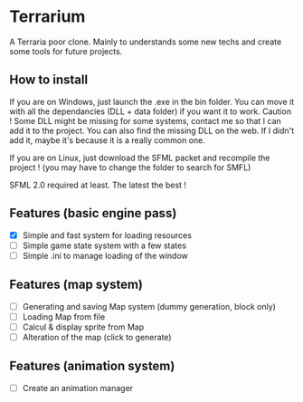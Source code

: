# Terrarium
A Terraria poor clone. Mainly to understands some new techs and create some tools for future projects.

## How to install
If you are on Windows, just launch the .exe in the bin folder. You can move it with all the dependancies (DLL + data folder) if you want it to work.
Caution ! Some DLL might be missing for some systems, contact me so that I can add it to the project. You can also find the missing DLL on the web. If I didn't add it, maybe it's because it is a really common one.

If you are on Linux, just download the SFML packet and recompile the project ! (you may have to change the folder to search for SMFL)

SFML 2.0 required at least. The latest the best !

## Features (basic engine pass)

- [x] Simple and fast system for loading resources
- [ ] Simple game state system with a few states
- [ ] Simple .ini to manage loading of the window

## Features (map system)

- [ ] Generating and saving Map system (dummy generation, block only)
- [ ] Loading Map from file
- [ ] Calcul & display sprite from Map
- [ ] Alteration of the map (click to generate)

## Features (animation system)

- [ ] Create an animation manager